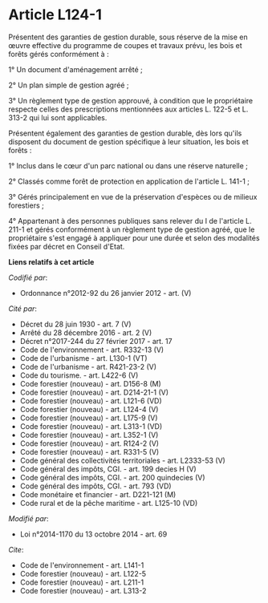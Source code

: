 # Article L124-1

Présentent des garanties de gestion durable, sous réserve de la mise en œuvre effective du programme de coupes et travaux
prévu, les bois et forêts gérés conformément à :

1° Un document d'aménagement arrêté ;

2° Un plan simple de gestion agréé ;

3° Un règlement type de gestion approuvé, à condition que le propriétaire respecte celles des prescriptions mentionnées aux
articles L. 122-5 et L. 313-2 qui lui sont applicables.

Présentent également des garanties de gestion durable, dès lors qu'ils disposent du document de gestion spécifique à leur
situation, les bois et forêts :

1° Inclus dans le cœur d'un parc national ou dans une réserve naturelle ;

2° Classés comme forêt de protection en application de l'article L. 141-1 ; 

3° Gérés principalement en vue de la préservation d'espèces ou de milieux forestiers ;

4° Appartenant à des personnes publiques sans relever du I de l'article L. 211-1 et gérés conformément à un règlement type de
gestion agréé, que le propriétaire s'est engagé à appliquer pour une durée et selon des modalités fixées par décret en
Conseil d'Etat.

**Liens relatifs à cet article**

_Codifié par_:

  - Ordonnance n°2012-92 du 26 janvier 2012 - art. (V)

_Cité par_:

  - Décret du 28 juin 1930 - art. 7 (V)
  - Arrêté du 28 décembre 2016 - art. 2 (V)
  - Décret n°2017-244 du 27 février 2017 - art. 17
  - Code de l'environnement - art. R332-13 (V)
  - Code de l'urbanisme - art. L130-1 (VT)
  - Code de l'urbanisme - art. R421-23-2 (V)
  - Code du tourisme. - art. L422-6 (V)
  - Code forestier (nouveau) - art. D156-8 (M)
  - Code forestier (nouveau) - art. D214-21-1 (V)
  - Code forestier (nouveau) - art. L121-6 (VD)
  - Code forestier (nouveau) - art. L124-4 (V)
  - Code forestier (nouveau) - art. L175-9 (V)
  - Code forestier (nouveau) - art. L313-1 (VD)
  - Code forestier (nouveau) - art. L352-1 (V)
  - Code forestier (nouveau) - art. R124-2 (V)
  - Code forestier (nouveau) - art. R331-5 (V)
  - Code général des collectivités territoriales - art. L2333-53 (V)
  - Code général des impôts, CGI. - art. 199 decies H (V)
  - Code général des impôts, CGI. - art. 200 quindecies (V)
  - Code général des impôts, CGI. - art. 793 (VD)
  - Code monétaire et financier - art. D221-121 (M)
  - Code rural et de la pêche maritime - art. L125-10 (VD)

_Modifié par_:

  - Loi n°2014-1170 du 13 octobre 2014 - art. 69

_Cite_:

  - Code de l'environnement - art. L141-1
  - Code forestier (nouveau) - art. L122-5
  - Code forestier (nouveau) - art. L211-1
  - Code forestier (nouveau) - art. L313-2
